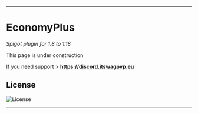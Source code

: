 ***
# EconomyPlus
 _Spigot plugin for 1.8 to 1.18_
 
This page is under construction

If you need support > **https://discord.itswagpvp.eu**

## License

![License](https://img.shields.io/github/license/ItsWagPvP/EconomyPlus?style=for-the-badge)

***
